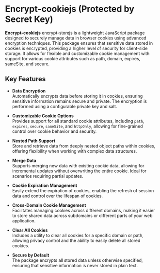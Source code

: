 # Encrypt-cookiejs (Protected by Secret Key)

**Encrypt-cookiejs**  encrypt-storejs is a lightweight JavaScript package designed to securely manage data in browser cookies using advanced encryption techniques. This package ensures that sensitive data stored in cookies is encrypted, providing a higher level of security for client-side storage. It allows for flexible and customizable cookie management with support for various cookie attributes such as path, domain, expires, sameSite, and secure.


## Key Features

- **Data Encryption**  
  Automatically encrypts data before storing it in cookies, ensuring sensitive information remains secure and private. The encryption is performed using a configurable private key and salt.

- **Customizable Cookie Options**  
  Provides support for all standard cookie attributes, including `path`, `expires`, `secure`, `sameSite`, and `httpOnly`, allowing for fine-grained control over cookie behavior and security.

- **Nested Path Support**  
  Store and retrieve data from deeply nested object paths within cookies, offering flexibility when working with complex data structures.

- **Merge Data**  
  Supports merging new data with existing cookie data, allowing for incremental updates without overwriting the entire cookie. Ideal for scenarios requiring partial updates.

- **Cookie Expiration Management**  
  Easily extend the expiration of cookies, enabling the refresh of session data and control over the lifespan of cookies.

- **Cross-Domain Cookie Management**  
  Facilitates managing cookies across different domains, making it easier to store shared data across subdomains or different parts of your web application.

- **Clear All Cookies**  
  Includes a utility to clear all cookies for a specific domain or path, allowing privacy control and the ability to easily delete all stored cookies.

- **Secure by Default**  
  The package encrypts all stored data unless otherwise specified, ensuring that sensitive information is never stored in plain text.
